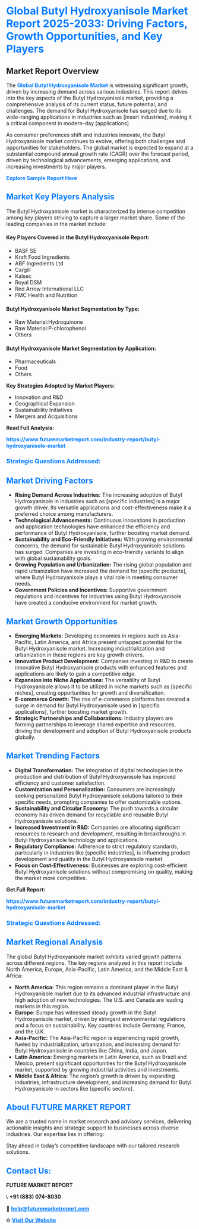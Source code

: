 <h1 style="color: #007BFF;">Global Butyl Hydroxyanisole Market Report 2025-2033: Driving Factors, Growth Opportunities, and Key Players</h1>

<section id="overview">
<h2>Market Report Overview</h2>
<p>The <a href="https://www.futuremarketreport.com/industry-report/butyl-hydroxyanisole-market" style="color: #007BFF; text-decoration: none;"><strong>Global Butyl Hydroxyanisole Market</strong></a> is witnessing significant growth, driven by increasing demand across various industries. This report delves into the key aspects of the Butyl Hydroxyanisole market, providing a comprehensive analysis of its current status, future potential, and challenges. The demand for Butyl Hydroxyanisole has surged due to its wide-ranging applications in industries such as [insert industries], making it a critical component in modern-day [applications].</p>
<p>As consumer preferences shift and industries innovate, the Butyl Hydroxyanisole market continues to evolve, offering both challenges and opportunities for stakeholders. The global market is expected to expand at a substantial compound annual growth rate (CAGR) over the forecast period, driven by technological advancements, emerging applications, and increasing investments by major players.</p>
</section>

<section id="overview">
<p><a href="https://www.futuremarketreport.com/request-sample/reportId=82918" style="color: #007BFF; text-decoration: none;"><strong>Explore Sample Report Here</strong></a></p>
</section>

<section id="key-players">
<h2 style="color: #007BFF;">Market Key Players Analysis</h2>
<p>The Butyl Hydroxyanisole market is characterized by intense competition among key players striving to capture a larger market share. Some of the leading companies in the market include:</p>
<h4>Key Players Covered in the Butyl Hydroxyanisole Report:</h4>
<ul><li>BASF SE</li><li>Kraft Food Ingredients</li><li>ABF Ingredients Ltd</li><li>Cargill</li><li>Kalsec</li><li>Royal DSM</li><li>Red Arrow International LLC</li><li>FMC Health and Nutrition</li></ul>
<h4>Butyl Hydroxyanisole Market Segmentation by Type:</h4>
<ul><li>Raw Material:Hydroquinone</li><li>Raw Material:P-chlorophenol</li><li>Others</li></ul>

<h4>Butyl Hydroxyanisole Market Segmentation by Application:</h4>
<ul><li>Pharmaceuticals</li><li>Food</li><li>Others</li></ul>
<p><strong>Key Strategies Adopted by Market Players:</strong></p>
<ul>
<li>Innovation and R&D</li>
<li>Geographical Expansion</li>
<li>Sustainability Initiatives</li>
<li>Mergers and Acquisitions</li>
</ul>
</section>

<section>
<p><strong>Read Full Analysis: </strong></p><a href="https://www.futuremarketreport.com/industry-report/butyl-hydroxyanisole-market" style="color: #007BFF; text-decoration: none;"><strong>https://www.futuremarketreport.com/industry-report/butyl-hydroxyanisole-market</strong></a>
<h3 style="color: #007BFF;">Strategic Questions Addressed:</h3>
</section>

<section id="driving-factors">
<h2 style="color: #007BFF;">Market Driving Factors</h2>
<ul>
<li><strong>Rising Demand Across Industries:</strong> The increasing adoption of Butyl Hydroxyanisole in industries such as [specific industries] is a major growth driver. Its versatile applications and cost-effectiveness make it a preferred choice among manufacturers.</li>
<li><strong>Technological Advancements:</strong> Continuous innovations in production and application technologies have enhanced the efficiency and performance of Butyl Hydroxyanisole, further boosting market demand.</li>
<li><strong>Sustainability and Eco-Friendly Initiatives:</strong> With growing environmental concerns, the demand for sustainable Butyl Hydroxyanisole solutions has surged. Companies are investing in eco-friendly variants to align with global sustainability goals.</li>
<li><strong>Growing Population and Urbanization:</strong> The rising global population and rapid urbanization have increased the demand for [specific products], where Butyl Hydroxyanisole plays a vital role in meeting consumer needs.</li>
<li><strong>Government Policies and Incentives:</strong> Supportive government regulations and incentives for industries using Butyl Hydroxyanisole have created a conducive environment for market growth.</li>
</ul>
</section>

<section id="growth-opportunities">
<h2 style="color: #007BFF;">Market Growth Opportunities</h2>
<ul>
<li><strong>Emerging Markets:</strong> Developing economies in regions such as Asia-Pacific, Latin America, and Africa present untapped potential for the Butyl Hydroxyanisole market. Increasing industrialization and urbanization in these regions are key growth drivers.</li>
<li><strong>Innovative Product Development:</strong> Companies investing in R&D to create innovative Butyl Hydroxyanisole products with enhanced features and applications are likely to gain a competitive edge.</li>
<li><strong>Expansion into Niche Applications:</strong> The versatility of Butyl Hydroxyanisole allows it to be utilized in niche markets such as [specific niches], creating opportunities for growth and diversification.</li>
<li><strong>E-commerce Growth:</strong> The rise of e-commerce platforms has created a surge in demand for Butyl Hydroxyanisole used in [specific applications], further boosting market growth.</li>
<li><strong>Strategic Partnerships and Collaborations:</strong> Industry players are forming partnerships to leverage shared expertise and resources, driving the development and adoption of Butyl Hydroxyanisole products globally.</li>
</ul>
</section>

<section id="trending-factors">
<h2 style="color: #007BFF;">Market Trending Factors</h2>
<ul>
<li><strong>Digital Transformation:</strong> The integration of digital technologies in the production and distribution of Butyl Hydroxyanisole has improved efficiency and customer satisfaction.</li>
<li><strong>Customization and Personalization:</strong> Consumers are increasingly seeking personalized Butyl Hydroxyanisole solutions tailored to their specific needs, prompting companies to offer customizable options.</li>
<li><strong>Sustainability and Circular Economy:</strong> The push towards a circular economy has driven demand for recyclable and reusable Butyl Hydroxyanisole solutions.</li>
<li><strong>Increased Investment in R&D:</strong> Companies are allocating significant resources to research and development, resulting in breakthroughs in Butyl Hydroxyanisole technology and applications.</li>
<li><strong>Regulatory Compliance:</strong> Adherence to strict regulatory standards, particularly in industries like [specific industries], is influencing product development and quality in the Butyl Hydroxyanisole market.</li>
<li><strong>Focus on Cost-Effectiveness:</strong> Businesses are exploring cost-efficient Butyl Hydroxyanisole solutions without compromising on quality, making the market more competitive.</li>
</ul>
</section>

<section>
<p><strong>Get Full Report: </strong></p><a href="https://www.futuremarketreport.com/industry-report/butyl-hydroxyanisole-market" style="color: #007BFF; text-decoration: none;"><strong>https://www.futuremarketreport.com/industry-report/butyl-hydroxyanisole-market</strong></a>
<h3 style="color: #007BFF;">Strategic Questions Addressed:</h3>
</section>


<section id="regional-analysis">
<h2 style="color: #007BFF;">Market Regional Analysis</h2>
<p>The global Butyl Hydroxyanisole market exhibits varied growth patterns across different regions. The key regions analyzed in this report include North America, Europe, Asia-Pacific, Latin America, and the Middle East & Africa:</p>
<ul>
<li><strong>North America:</strong> This region remains a dominant player in the Butyl Hydroxyanisole market due to its advanced industrial infrastructure and high adoption of new technologies. The U.S. and Canada are leading markets in this region.</li>
<li><strong>Europe:</strong> Europe has witnessed steady growth in the Butyl Hydroxyanisole market, driven by stringent environmental regulations and a focus on sustainability. Key countries include Germany, France, and the U.K.</li>
<li><strong>Asia-Pacific:</strong> The Asia-Pacific region is experiencing rapid growth, fueled by industrialization, urbanization, and increasing demand for Butyl Hydroxyanisole in countries like China, India, and Japan.</li>
<li><strong>Latin America:</strong> Emerging markets in Latin America, such as Brazil and Mexico, present significant opportunities for the Butyl Hydroxyanisole market, supported by growing industrial activities and investments.</li>
<li><strong>Middle East & Africa:</strong> The region’s growth is driven by expanding industries, infrastructure development, and increasing demand for Butyl Hydroxyanisole in sectors like [specific sectors].</li>
</ul>
</section>

<footer>
<h2 style="color: #007BFF;">About FUTURE MARKET REPORT</h2>
<p>We are a trusted name in market research and advisory services, delivering actionable insights and strategic support to businesses across diverse industries. Our expertise lies in offering:</p>

<p>Stay ahead in today’s competitive landscape with our tailored research solutions.</p>

<h2 style="color: #007BFF;">Contact Us:</h2>
<p><strong>FUTURE MARKET REPORT</strong></p>
<p>📞 <strong>+91 (883) 074-8030</strong></p>
<p>📧 <strong><a href="mailto:help@futuremarketreport.com" style="color: #007BFF;">help@futuremarketreport.com</a></strong></p>
<p>🌐 <strong><a href="https://www.futuremarketreport.com/" style="color: #007BFF;">Visit Our Website</a></strong></p>
</footer>